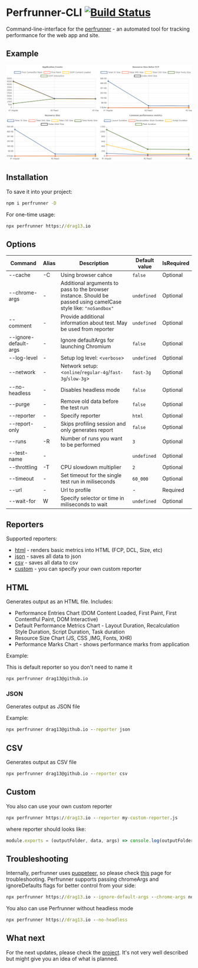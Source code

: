 # Perfrunner-CLI [![Build Status](https://travis-ci.org/Drag13/perfrunner.svg?branch=master)](https://travis-ci.org/Drag13/perfrunner)

Command-line-interface for the [perfrunner](https://github.com/Drag13/perfrunner/tree/development/packages/perfrunner-core) - an automated tool for tracking performance for the web app and site.

## Example

![default-html-reporter-example-angular-react-vue](https://raw.githubusercontent.com/Drag13/perfrunner/master/packages/perfrunner-cli/docs/default-html-reporter-example-angular-react-vue.PNG)

## Installation

To save it into your project:

```cmd
npm i perfrunner -D
```

For one-time usage:

```cmd
npx perfrunner https://drag13.io
```

## Options

|Command | Alias | Description | Default value | IsRequired |
| - | - | - | - | - |
| --cache | -C | Using browser cahce | ```false``` | Optional
| --chrome-args | - | Additional arguments to pass to the browser instance. Should be passed using camelCase style like: ```"noSandbox"``` | ```undefined``` | Optional |
| --comment | - | Provide additional information about test. May be used from reporter | ```undefined``` | Optional
| --ignore-default-args | - | Ignore defaultArgs for launching Chromium | ```false``` | Optional |
| --log-level| - | Setup log level: <```verbose```> | ```undefined``` | Optional |
| --network | - | Network setup: <```online```/```regular-4g```/```fast-3g```/```slow-3g```> | ```fast-3g``` | Optional
| --no-headless | - | Disables headless mode |  ```false``` | Optional |
| --purge | - | Remove old data before the test run | ```false``` | Optional
| --reporter | - | Specify reporter | ```html``` | Optional |
| --report-only | - |Skips profiling session and only generates report| ```false``` | Optional |
| --runs | -R | Number of runs you want to be performed| ```3``` | Optional |
| --test-name | - | | ```undefined``` | Optional |
| --throttling | -T | CPU slowdown multiplier | ```2``` | Optional |
| --timeout |  - | Set timeout for the single test run in miliseconds | ```60_000``` | Optional
| --url | - | Url to profile | - | Required |
| --wait-for | W | Specify selector or time in miliseconds to wait | ```undefined``` | Optional

## Reporters

Supported reporters:

* [html](#html) - renders basic metrics into HTML (FCP, DCL, Size, etc)
* [json](#json) - saves all data to json
* [csv](#csv) - saves all data to csv
* [custom](#custom) - you can specify your own custom reporter

## HTML

Generates output as an HTML file. Includes:
* Performance Entries Chart (DOM Content Loaded, First Paint, First Contentful Paint, DOM Interactive)
* Default Performance Metrics Chart - Layout Duration, Recalculation Style Duration, Script Duration, Task duration
* Resource Size Chart (JS, CSS ,IMG, Fonts, XHR)
* Performance Marks Chart - shows performance marks from application

Example:

This is default reporter so you don't need to name it

```cmd
npx perfrunner drag13@github.io
```

### JSON

Generates output as JSON file

Example:

```cmd
npx perfrunner drag13@github.io --reporter json
```

## CSV

Generates output as CSV file

```cmd
npx perfrunner drag13@github.io --reporter csv
```

## Custom

You also can use your own custom reporter

```cmd
npx perfrunner https://drag13.io --reporter my-custom-reporter.js
```

where reporter should looks like:

```js
module.exports = (outputFolder, data, args) => console.log(outputFolder, JSON.stringify(data), args);
```

## Troubleshooting

Internally, perfrunner uses [puppeteer](https://github.com/puppeteer/puppeteer), so please check [this](https://github.com/puppeteer/puppeteer/blob/master/docs/troubleshooting.md) page for troubleshooting.
Perfrunner supports passing chromeArgs and ignoreDefaults flags for better control from your side:

```cmd
npx perfrunner https://drag13.io --ignore-default-args --chrome-args noSandbox
```

You also can use Perfrunner without headless mode

```cmd
npx perfrunner https://drag13.io --no-headless
```

## What next

For the next updates, please check the [project](https://github.com/Drag13/perfrunner/projects/1). It's not very well described but might give you an idea of what is planned.